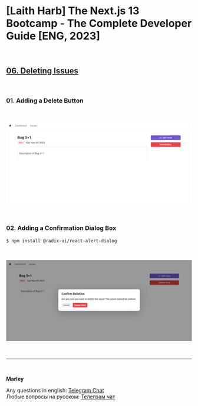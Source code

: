 # [Laith Harb] The Next.js 13 Bootcamp - The Complete Developer Guide [ENG, 2023]

<br/>

## [06. Deleting Issues](https://github.com/webmakaka/Next.js-Projects-Build-an-Issue-Tracker/pull/5)

<br/>

### 01. Adding a Delete Button

<br/>

![Application](/img/pic-ch06-img01.png?raw=true)

<br/>

### 02. Adding a Confirmation Dialog Box

```
$ npm install @radix-ui/react-alert-dialog
```

<br/>

![Application](/img/pic-ch06-img02.png?raw=true)

<br/>

---

<br/>

**Marley**

Any questions in english: <a href="https://jsdev.org/chat/">Telegram Chat</a>  
Любые вопросы на русском: <a href="https://jsdev.ru/chat/">Телеграм чат</a>
